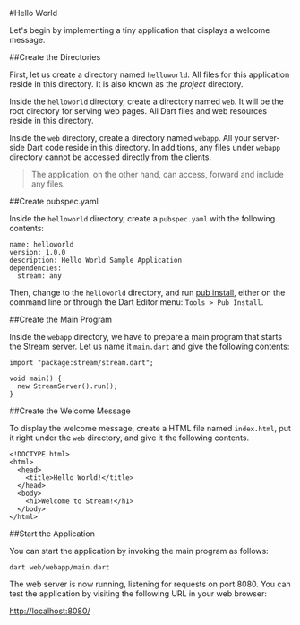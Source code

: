 #Hello World

Let's begin by implementing a tiny application that displays a welcome message.

##Create the Directories

First, let us create a directory named `helloworld`. All files for this application reside in this directory. It is also known as the *project* directory.

Inside the `helloworld` directory, create a directory named `web`. It will be the root directory for serving web pages. All Dart files and web resources reside in this directory.

Inside the `web` directory, create a directory named `webapp`. All your server-side Dart code reside in this directory. In additions, any files under `webapp` directory cannot be accessed directly from the clients.

> The application, on the other hand, can access, forward and include any files.

##Create pubspec.yaml

Inside the `helloworld` directory, create a `pubspec.yaml` with the following contents:

    name: helloworld
    version: 1.0.0
    description: Hello World Sample Application
    dependencies:
      stream: any

Then, change to the `helloworld` directory, and run [pub install](http://pub.dartlang.org/doc/), either on the command line or through the Dart Editor menu: `Tools > Pub Install`.

##Create the Main Program

Inside the `webapp` directory, we have to prepare a main program that starts the Stream server. Let us name it `main.dart` and give the following contents:

    import "package:stream/stream.dart";

    void main() {
      new StreamServer().run();
    }

##Create the Welcome Message

To display the welcome message, create a HTML file named `index.html`, put it right under the `web` directory, and give it the following contents.

    <!DOCTYPE html>
    <html>
      <head>
        <title>Hello World!</title>
      </head>
      <body>
        <h1>Welcome to Stream!</h1>
      </body>
    </html>

##Start the Application

You can start the application by invoking the main program as follows:

    dart web/webapp/main.dart

The web server is now running, listening for requests on port 8080.  You can test the application by visiting the following URL in your web browser:

[http://localhost:8080/](http://localhost:8080/)
